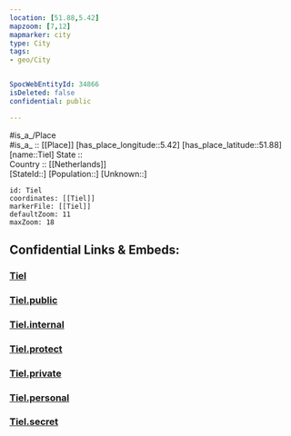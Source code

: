 ```yaml
---
location: [51.88,5.42] 
mapzoom: [7,12] 
mapmarker: city 
type: City
tags:
- geo/City


SpocWebEntityId: 34866
isDeleted: false
confidential: public

---
```

#is_a_/Place  
#is_a_ :: [[Place]] 
[has_place_longitude::5.42] 
[has_place_latitude::51.88] 
[name::Tiel] 
State ::  
Country :: [[Netherlands]]  
[StateId::] 
[Population::] 
[Unknown::] 


```leaflet
id: Tiel
coordinates: [[Tiel]] 
markerFile: [[Tiel]] 
defaultZoom: 11 
maxZoom: 18
```


## Confidential Links & Embeds: 

### [Tiel](/_Standards/Earth/Continent/Europe/Europe~West/Netherlands/Provinces~Netherlands/Gelderland/City/Tiel.md) 

### [Tiel.public](/_public/Earth/Continent/Europe/Europe~West/Netherlands/Provinces~Netherlands/Gelderland/City/Tiel.public.md) 

### [Tiel.internal](/_internal/Earth/Continent/Europe/Europe~West/Netherlands/Provinces~Netherlands/Gelderland/City/Tiel.internal.md) 

### [Tiel.protect](/_protect/Earth/Continent/Europe/Europe~West/Netherlands/Provinces~Netherlands/Gelderland/City/Tiel.protect.md) 

### [Tiel.private](/_private/Earth/Continent/Europe/Europe~West/Netherlands/Provinces~Netherlands/Gelderland/City/Tiel.private.md) 

### [Tiel.personal](/_personal/Earth/Continent/Europe/Europe~West/Netherlands/Provinces~Netherlands/Gelderland/City/Tiel.personal.md) 

### [Tiel.secret](/_secret/Earth/Continent/Europe/Europe~West/Netherlands/Provinces~Netherlands/Gelderland/City/Tiel.secret.md)

